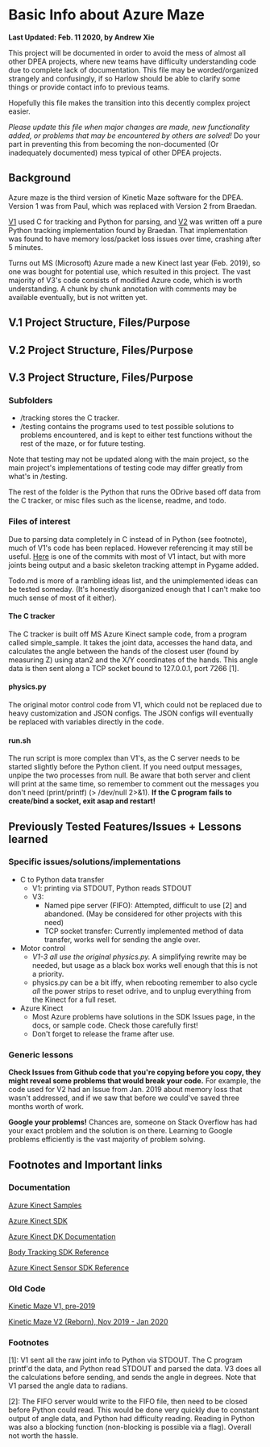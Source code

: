 # Basic Info about Azure Maze #
**Last Updated: Feb. 11 2020, by Andrew Xie**

This project will be documented in order to avoid the mess of almost all other DPEA projects, where new teams have difficulty understanding code due to complete lack of documentation. This file may be worded/organized strangely and confusingly, if so Harlow should be able to clarify some things or provide contact info to previous teams.

Hopefully this file makes the transition into this decently complex project easier.

*Please update this file when major changes are made, new functionality added, or problems that may be encountered by others are solved!* Do your part in preventing this from becoming the non-documented (Or inadequately documented) mess typical of other DPEA projects.

## Background ##
Azure maze is the third version of Kinetic Maze software for the DPEA. Version 1 was from Paul, which was replaced with Version 2 from Braedan.

[V1](https://github.com/dpengineering/kinetic-maze/tree/6517ff8c6544c4c8287182b5a3d50727d381c097) used C for tracking and Python for parsing, and [V2](https://github.com/bkenndpngineering/Kinetic-Maze-Reborn) was written off a pure Python tracking implementation found by Braedan. That implementation was found to have memory loss/packet loss issues over time, crashing after 5 minutes.

Turns out MS (Microsoft) Azure made a new Kinect last year (Feb. 2019), so one was bought for potential use, which resulted in this project. The vast majority of V3's code consists of modified Azure code, which is worth understanding. A chunk by chunk annotation with comments may be available eventually, but is not written yet.

## V.1 Project Structure, Files/Purpose ##

## V.2 Project Structure, Files/Purpose ##

## V.3 Project Structure, Files/Purpose ##

### Subfolders ###
* /tracking stores the C tracker.
* /testing contains the programs used to test possible solutions to problems encountered, and is kept to either test functions without the rest of the maze, or for future testing.

Note that testing may not be updated along with the main project, so the main project's implementations of testing code may differ greatly from what's in /testing.

The rest of the folder is the Python that runs the ODrive based off data from the C tracker, or misc files such as the license, readme, and todo.

### Files of interest ###

Due to parsing data completely in C instead of in Python (see footnote), much of V1's code has been replaced. However referencing it may still be useful. [Here](https://github.com/dpengineering/kinetic-maze/tree/38de238fccfc4a8ec9930c75112bbee1b0594ff2) is one of the commits with most of V1 intact, but with more joints being output and a basic skeleton tracking attempt in Pygame added.

Todo.md is more of a rambling ideas list, and the unimplemented ideas can be tested someday. (It's honestly disorganized enough that I can't make too much sense of most of it either).

#### The C tracker ####
The C tracker is built off MS Azure Kinect sample code, from a program called simple_sample. It takes the joint data, accesses the hand data, and calculates the angle between the hands of the closest user (found by measuring Z) using atan2 and the X/Y coordinates of the hands. This angle data is then sent along a TCP socket bound to 127.0.0.1, port 7266 [1].



#### physics.py ####
The original motor control code from V1, which could not be replaced due to heavy customization and JSON configs. The JSON configs will eventually be replaced with variables directly in the code.

#### run.sh ####
The run script is more complex than V1's, as the C server needs to be started slightly before the Python client. If you need output messages, unpipe the two processes from null. Be aware that both server and client will print at the same time, so remember to comment out the messages you don't need (print/printf) (> /dev/null 2>&1). **If the C program fails to create/bind a socket, exit asap and restart!**

## Previously Tested Features/Issues + Lessons learned ##

### Specific issues/solutions/implementations ###
- C to Python data transfer
  - V1: printing via STDOUT, Python reads STDOUT
  - V3:
    - Named pipe server (FIFO): Attempted, difficult to use [2] and abandoned. (May be considered for other projects with this need)
    - TCP socket transfer: Currently implemented method of data transfer, works well for sending the angle over.
- Motor control
  - *V1-3 all use the original physics.py.* A simplifying rewrite may be needed, but usage as a black box works well enough that this is not a priority.
  - physics.py can be a bit iffy, when rebooting remember to also cycle *all* the power strips to reset odrive, and to unplug everything from the Kinect for a full reset.
- Azure Kinect
  - Most Azure problems have solutions in the SDK Issues page, in the docs, or sample code. Check those carefully first!
  - Don't forget to release the frame after use.


### Generic lessons ###
**Check Issues from Github code that you're copying before you copy, they might reveal some problems that would break your code.** For example, the code used for V2 had an Issue from Jan. 2019 about memory loss that wasn't addressed, and if we saw that before we could've saved three months worth of work.

**Google your problems!** Chances are, someone on Stack Overflow has had your exact problem and the solution is on there. Learning to Google problems efficiently is the vast majority of problem solving.

## Footnotes and Important links ##

### Documentation ###

[Azure Kinect Samples](https://github.com/microsoft/Azure-Kinect-Samples)

[Azure Kinect SDK](https://github.com/microsoft/Azure-Kinect-Sensor-SDK)

[Azure Kinect DK Documentation](https://docs.microsoft.com/en-us/azure/kinect-dk/)

[Body Tracking SDK Reference](https://microsoft.github.io/Azure-Kinect-Body-Tracking/release/1.x.x/index.html)

[Azure Kinect Sensor SDK Reference](https://microsoft.github.io/Azure-Kinect-Sensor-SDK/master/index.html)

### Old Code ###

[Kinetic Maze V1, pre-2019](https://github.com/dpengineering/kinetic-maze/tree/6517ff8c6544c4c8287182b5a3d50727d381c097)

[Kinetic Maze V2 (Reborn), Nov 2019 - Jan 2020](https://github.com/bkenndpngineering/Kinetic-Maze-Reborn)

### Footnotes ###

[1]: V1 sent all the raw joint info to Python via STDOUT. The C program printf'd the data, and Python read STDOUT and parsed the data. V3 does all the calculations before sending, and sends the angle in degrees. Note that V1 parsed the angle data to radians.

[2]: The FIFO server would write to the FIFO file, then need to be closed before Python could read. This would be done very quickly due to constant output of angle data, and Python had difficulty reading. Reading in Python was also a blocking function (non-blocking is possible via a flag). Overall not worth the hassle.
